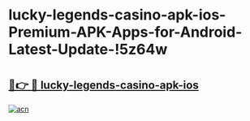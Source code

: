 # lucky-legends-casino-apk-ios-Premium-APK-Apps-for-Android-Latest-Update-!5z64w

# <h2><a href="https://lvckbq.esa.edu.pl?title=lucky-legends-casino-apk-ios&ref=5z64w">🔗👉 🔴 lucky-legends-casino-apk-ios</a></h2>

[![acn](https://github.com/user-attachments/assets/0f9c940e-d8b0-45ae-aac7-cd30a18b3e1c)](https://lvckbq.esa.edu.pl?title=lucky-legends-casino-apk-ios&ref=5z64w)

